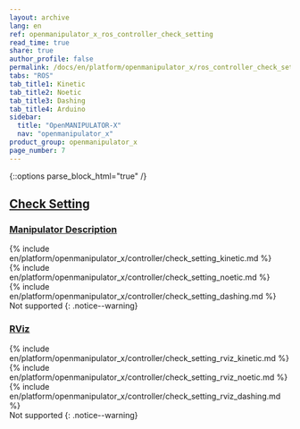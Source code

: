 ```yaml
---
layout: archive
lang: en
ref: openmanipulator_x_ros_controller_check_setting
read_time: true
share: true
author_profile: false
permalink: /docs/en/platform/openmanipulator_x/ros_controller_check_setting/
tabs: "ROS"
tab_title1: Kinetic
tab_title2: Noetic
tab_title3: Dashing
tab_title4: Arduino
sidebar:
  title: "OpenMANIPULATOR-X"
  nav: "openmanipulator_x"
product_group: openmanipulator_x
page_number: 7
---
```


<div style="counter-reset: h1 5"></div>
<div style="counter-reset: h2 1"></div>

{::options parse_block_html="true" /}

## [Check Setting](#check-setting)

### [Manipulator Description](#manipulator-description)

<section data-id="{{ page.tab_title1 }}" class="tab_contents">
{% include en/platform/openmanipulator_x/controller/check_setting_kinetic.md %}
</section>

<section data-id="{{ page.tab_title2 }}" class="tab_contents">
{% include en/platform/openmanipulator_x/controller/check_setting_noetic.md %}
</section>

<section data-id="{{ page.tab_title3 }}" class="tab_contents">
{% include en/platform/openmanipulator_x/controller/check_setting_dashing.md %}
</section>

<section data-id="{{ page.tab_title4 }}" class="tab_contents">
Not supported
{: .notice--warning}
</section>

### [RViz](#rviz)

<section data-id="{{ page.tab_title1 }}" class="tab_contents">
{% include en/platform/openmanipulator_x/controller/check_setting_rviz_kinetic.md %}
</section>

<section data-id="{{ page.tab_title2 }}" class="tab_contents">
{% include en/platform/openmanipulator_x/controller/check_setting_rviz_noetic.md %}
</section>

<section data-id="{{ page.tab_title3 }}" class="tab_contents">
{% include en/platform/openmanipulator_x/controller/check_setting_rviz_dashing.md %}
</section>

<section data-id="{{ page.tab_title4 }}" class="tab_contents">
Not supported
{: .notice--warning}
</section>
